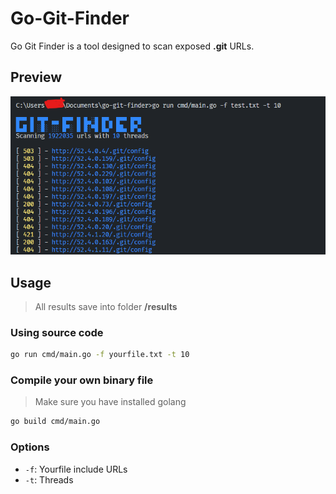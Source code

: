 # Go-Git-Finder

Go Git Finder is a tool designed to scan exposed **.git** URLs.

## Preview
![Image](https://raw.githubusercontent.com/faizdotid/go-git-finder/main/images.png)

## Usage
> All results save into folder **/results**

### Using source code
```bash
go run cmd/main.go -f yourfile.txt -t 10
```

### Compile your own binary file
> Make sure you have installed golang
```bash
go build cmd/main.go
```

### Options
- `-f`: Yourfile include URLs
- `-t`: Threads
